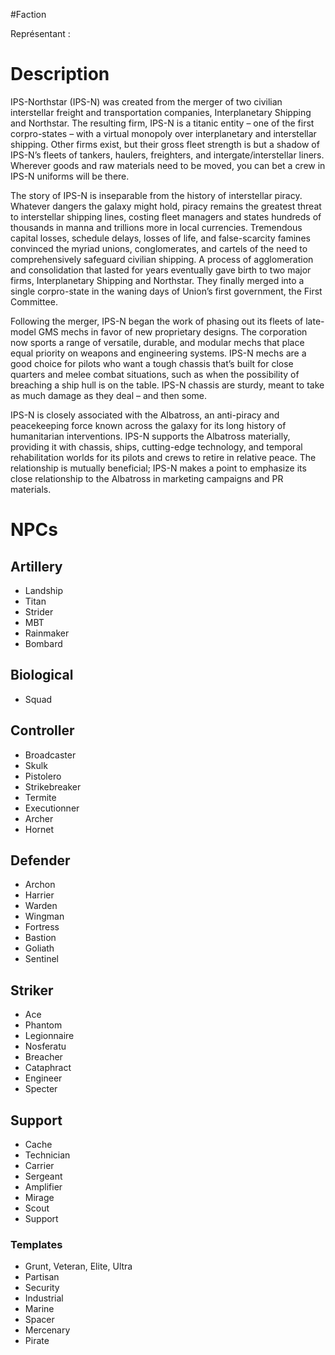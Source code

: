 #Faction 

Représentant :

# Description
IPS-Northstar (IPS-N) was created from the merger of two civilian interstellar freight and transportation companies, Interplanetary Shipping and Northstar. The resulting firm, IPS-N is a titanic entity – one of the first corpro-states – with a virtual monopoly over interplanetary and interstellar shipping. Other firms exist, but their gross fleet strength is but a shadow of IPS-N’s fleets of tankers, haulers, freighters, and intergate/interstellar liners. Wherever goods and raw materials need to be moved, you can bet a crew in IPS-N uniforms will be there.

The story of IPS-N is inseparable from the history of interstellar piracy. Whatever dangers the galaxy might hold, piracy remains the greatest threat to interstellar shipping lines, costing fleet managers and states hundreds of thousands in manna and trillions more in
local currencies. Tremendous capital losses, schedule delays, losses of life, and false-scarcity famines convinced the myriad unions, conglomerates, and cartels of the need to comprehensively safeguard civilian shipping. A process of agglomeration and consolidation that lasted for years eventually gave birth to two major firms, Interplanetary Shipping and
Northstar. They finally merged into a single corpro-state in the waning days of Union’s first government, the First Committee.

Following the merger, IPS-N began the work of phasing out its fleets of late-model GMS mechs in favor of new proprietary designs. The corporation now sports a range of versatile, durable, and modular mechs that place equal priority on weapons and engineering systems. IPS-N mechs are a good choice for pilots who want a tough chassis that’s built for close quarters and melee combat situations, such as when the possibility of breaching a ship hull is on the table. IPS-N chassis are sturdy, meant to take as much damage as they deal – and then some.

IPS-N is closely associated with the Albatross, an anti-piracy and peacekeeping force known across the galaxy for its long history of humanitarian interventions. IPS-N supports the Albatross materially, providing it with chassis, ships, cutting-edge technology, and temporal rehabilitation worlds for its pilots and crews to retire in relative peace. The relationship is mutually beneficial; IPS-N makes a point to emphasize its close relationship to the Albatross in marketing campaigns and PR materials.

# NPCs
## Artillery
- Landship
- Titan
- Strider
- MBT
- Rainmaker
- Bombard
## Biological
- Squad
## Controller
- Broadcaster
- Skulk
- Pistolero
- Strikebreaker
- Termite
- Executionner
- Archer
- Hornet
## Defender
- Archon
- Harrier
- Warden
- Wingman
- Fortress
- Bastion
- Goliath
- Sentinel
## Striker
- Ace
- Phantom
- Legionnaire
- Nosferatu
- Breacher
- Cataphract
- Engineer
- Specter
## Support
- Cache
- Technician
- Carrier
- Sergeant
- Amplifier
- Mirage
- Scout
- Support
### Templates
- Grunt, Veteran, Elite, Ultra
- Partisan
- Security
- Industrial
- Marine
- Spacer
- Mercenary
- Pirate